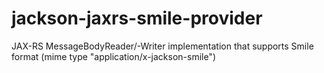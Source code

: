 jackson-jaxrs-smile-provider
============================

JAX-RS MessageBodyReader/-Writer implementation that supports Smile format (mime type "application/x-jackson-smile")